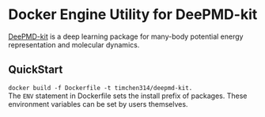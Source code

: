 # Docker Engine Utility for DeePMD-kit
[DeePMD-kit](https://github.com/deepmodeling/deepmd-kit#run-md-with-native-code) is a deep learning package for many-body potential energy representation and molecular dynamics.

## QuickStart 
`docker build -f Dockerfile -t timchen314/deepmd-kit.`   
The `ENV` statement in Dockerfile sets the install prefix of packages. These environment variables can be set by users themselves.
